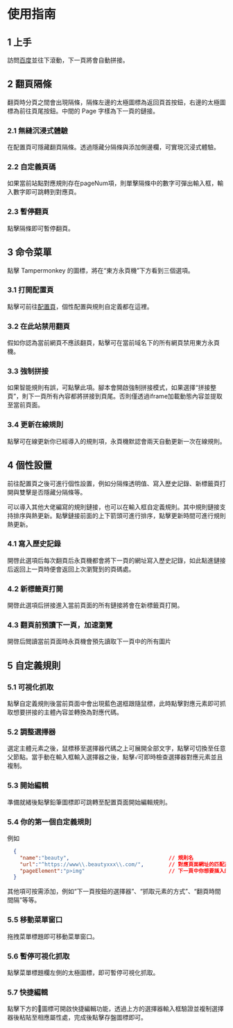 # 使用指南
## 1 上手
訪問[百度](https://www.baidu.com/s?wd=%E4%B8%9C%E6%96%B9%E6%B0%B8%E9%A1%B5%E6%9C%BA&ie=utf-8&nojc=1)並往下滾動，下一頁將會自動拼接。

## 2 翻頁隔條
翻頁時分頁之間會出現隔條，隔條左邊的太極圖標為返回頁首按鈕，右邊的太極圖標為前往頁尾按鈕。中間的 Page 字樣為下一頁的鏈接。
### 2.1 無縫沉浸式體驗
在配置頁可隱藏翻頁隔條。透過隱藏分隔條與添加側邊欄，可實現沉浸式體驗。
### 2.2 自定義頁碼
如果當前站點對應規則存在pageNum項，則單擊隔條中的數字可彈出輸入框，輸入數字即可跳轉到對應頁。
### 2.3 暫停翻頁
點擊隔條即可暫停翻頁。

## 3 命令菜單
點擊 Tampermonkey 的圖標，將在“東方永頁機”下方看到三個選項。
### 3.1 打開配置頁
點擊可前往[配置頁](https://github.com/hoothin/UserScripts/tree/master/Pagetual)，個性配置與規則自定義都在這裡。
### 3.2 在此站禁用翻頁
假如你認為當前網頁不應該翻頁，點擊可在當前域名下的所有網頁禁用東方永頁機。
### 3.3 強制拼接
如果智能規則有誤，可點擊此項。腳本會開啟強制拼接模式，如果選擇“拼接整頁”，則下一頁所有內容都將拼接到頁尾。否則僅透過iframe加載動態內容並提取至當前頁面。
### 3.4 更新在線規則
點擊可在線更新你已經導入的規則項，永頁機默認會兩天自動更新一次在線規則。

## 4 個性設置
前往配置頁之後可進行個性設置，例如分隔條透明值、寫入歷史記錄、新標籤頁打開與雙擊是否隱藏分隔條等。

可以導入其他大佬編寫的規則鏈接，也可以在輸入框自定義規則。其中規則鏈接支持排序與熱更新。點擊鏈接前面的上下箭頭可進行排序，點擊更新時間可進行規則熱更新。
### 4.1 寫入歷史記錄
開啓此選項后每次翻頁后永頁機都會將下一頁的網址寫入歷史記錄，如此點進鏈接后返回上一頁時便會返回上次瀏覽到的頁碼處。
### 4.2 新標籤頁打開
開啓此選項后拼接進入當前頁面的所有鏈接將會在新標籤頁打開。
### 4.3 翻頁前預讀下一頁，加速瀏覽
開啓后閲讀當前頁面時永頁機會預先讀取下一頁中的所有圖片

## 5 自定義規則
### 5.1 可視化抓取
點擊自定義規則後當前頁面中會出現藍色選框跟隨鼠標，此時點擊對應元素即可抓取想要拼接的主體內容並轉換為對應代碼。
### 5.2 調整選擇器
選定主體元素之後，鼠標移至選擇器代碼之上可展開全部文字，點擊可切換至任意父節點。當手動在輸入框輸入選擇器之後，點擊`√`可即時檢查選擇器對應元素並且複制。
### 5.3 開始編輯
準備就緒後點擊鉛筆圖標即可跳轉至配置頁面開始編輯規則。
### 5.4 你的第一個自定義規則
例如
```JSON
  {
    "name":"beauty",                                // 規則名
    "url":"^https://www\\.beautyxxx\\.com/",        // 對應頁面網址的匹配正則
    "pageElement":"p>img"                           // 下一頁中你想要插入的元素
  }
```
其他項可按需添加，例如“下一頁按鈕的選擇器”、“抓取元素的方式”、“翻頁時間間隔”等等。
### 5.5 移動菜單窗口
拖拽菜單標題即可移動菜單窗口。
### 5.6 暫停可視化抓取
點擊菜單標題欄左側的太極圖標，即可暫停可視化抓取。
### 5.7 快捷編輯
點擊下方的🔽圖標可開啟快捷編輯功能，透過上方的選擇器輸入框驗證並複制選擇器後粘貼至相應屬性處，完成後點擊存盤圖標即可。